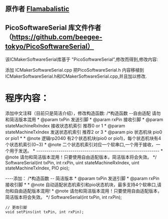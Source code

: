 ## 原作者 [Flamabalistic](https://github.com/Flamabalistic)
## PicoSoftwareSerial 库文件作者 （https://github.com/beegee-tokyo/PicoSoftwareSerial）

该ICMakerSoftwareSerial库基于 "PicoSoftwareSerial",修改而得到,修改内容:

添加 ICMakerSoftwareSerial.cpp
把PicoSoftwareSerial.h 内容移植到ICMakerSoftwareSerial.h和ICMakerSoftwareSerial.cpp,并且加以修改.

# 程序内容：
添加中文注释（目前只是简洁介绍），修改构造函数:
    /*构造函数 --自由适配 请勿和简洁版本混用
     * @param txPin 发送引脚
     * @param rxPin 接收引脚
     * @param stateMachineRxIndex 接收状态机索引 推荐0 or 1
     * @param stateMachineTxIndex 发送状态机索引 推荐2 or 3
     * @param pio 状态机块 pio0 or pio1
     *
     * @note 逻辑rp2040 有2个状态机块(pio0 or pio1)，每个状态机块有4个状态机索引(0~3)
     * @note 二个状态机索引对应一个软串口,一个用于接收，一个用于发送。
     * -------------------------------------------------------------
     * @note 请勿和简洁版本混用！只要使用自由适配版本，简洁版本将会失效。
     */
    SoftwareSerial(int txPin, int rxPin, uint stateMachineRxIndex, uint stateMachineTxIndex, PIO pio);

----添加：
    /*构造函数 -- 简洁版本
     * @param txPin 发送引脚
     * @param rxPin 接收引脚
     *
     * @note 自动适配状态机索引和pio状态机块，最多支持4个软串口,请勿和自由适配版本混用!
     * @note 请勿和简洁版本混用！只要使用自由适配版本，简洁版本将会失效。
     */
    SoftwareSerial(int txPin, int rxPin);
    
    // 更改引脚
    void setPins(int txPin, int rxPin);